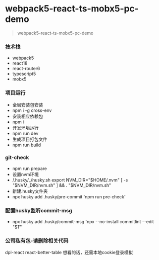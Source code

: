 # webpack5-react-ts-mobx5-pc-demo
> webpack5-react-ts-mobx5-pc-demo

### 技术栈
- webpack5
- react18
- react-router6
- typescript5
- mobx5



### 项目运行
- 全局安装包安装
- npm i -g cross-env
- 安装相应依赖包
- npm i
- 开发环境运行
- npm run dev
- 生成项目打包文件
- npm run build


### git-check
- npm run prepare
- 设置nvm环境
- /.husky/_/husky.sh
 export NVM_DIR="$HOME/.nvm"
[ -s "$NVM_DIR/nvm.sh" ] && \. "$NVM_DIR/nvm.sh" 
- 新建.husky文件夹
- npx husky add .husky/pre-commit 'npm run pre-check'

### 配置husky监听commit-msg
- npx husky add .husky/commit-msg 'npx --no-install commitlint --edit "$1"'

### 公司私有包-请删除相关代码
dpl-react
react-better-table
想看的话，还需本地cookie登录模拟
